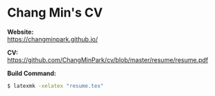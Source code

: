 # Chang Min's CV

**Website:**<br>
https://changminpark.github.io/

**CV:**<br>
https://github.com/ChangMinPark/cv/blob/master/resume/resume.pdf

**Build Command:**
```sh
$ latexmk -xelatex "resume.tex"
```

